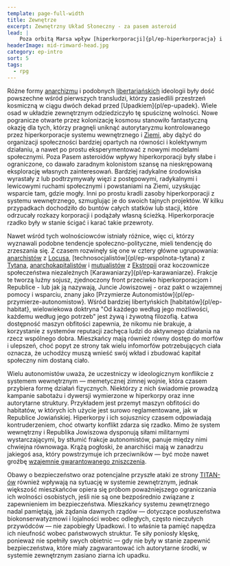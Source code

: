 ```yaml
---
template: page-full-width
title: Zewnętrze
excerpt: Zewnętrzny Układ Słoneczny - za pasem asteroid
lead: |
    Poza orbitą Marsa wpływ [hiperkorporacji]{pl/ep-hiperkorporacja} i [Konsorcjum Planetarnego]{pl/ep-konsorcjum-planetarne} jest znacznie bardziej ograniczony. Z wyjątkiem ściśle autorytarnej [Republiki Jowiszowej]{pl/ep-republika-jowiszowa}, mieszkańcy układu zewnętrznego mają znacznie więcej swobody niż ci żyjący w u[kładzie wewnętrznym]{pl/ep-wewnetrze}. Jednak nawet tutaj walka między pragnieniem wolności a tęsknotą za bezpieczeństwem stanowi ważną część dyskursu politycznego.
headerImage: mid-rimward-head.jpg
category: ep-intro
sort: 5
tags:
  - rpg
---
```

Różne formy [anarchizmu](https://pl.wikipedia.org/wiki/Anarchizm) i podobnych [libertariańskich](https://pl.wikipedia.org/wiki/Libertarianizm) ideologii były dość powszechne wśród pierwszych transludzi, którzy zasiedlili przestrzeń kosmiczną w ciągu dwóch dekad przed [Upadkiem]{pl/ep-upadek}. Wiele osad w układzie zewnętrznym odziedziczyło tę spuściznę wolności. Nowe pogranicze otwarte przez kolonizację kosmosu stanowiło fantastyczną okazję dla tych, którzy pragnęli uniknąć autorytaryzmu kontrolowanego przez hiperkorporacje systemu wewnętrznego i [Ziemi](#), aby dążyć do organizacji społeczności bardziej opartych na równości i kolektywnym działaniu, a nawet po prostu eksperymentować z nowymi modelami społecznymi. Poza Pasem asteroidów wpływy hiperkorporacji były słabe i ograniczone, co dawało zaradnym kolonistom szansę na nieskrępowaną eksplorację własnych zainteresowań. Bardziej radykalne środowiska wyrastały z lub podtrzymywały więzi z postępowymi, radykalnymi i lewicowymi ruchami społecznymi i powstaniami na Ziemi, uzyskując wsparcie tam, gdzie mogły. Inni po prostu kradli zasoby hiperkorporacji z systemu wewnętrznego, szmuglując je do swoich tajnych projektów. W kilku przypadkach dochodziło do buntów całych statków lub stacji, które odrzucały rozkazy korporacji i podążały własną ścieżką. Hiperkorporacje rzadko były w stanie ścigać i karać takie przewroty.

Nawet wśród tych wolnościowców istniały różnice, więc ci, którzy wyznawali podobne tendencje społeczno-polityczne, mieli tendencję do zrzeszania się. Z czasem rozwinęły się one w cztery główne ugrupowania: [anarchistów](#) z [Locusa](#), [technosocjalistów]{pl/ep-wspolnota-tytana} z [Tytana](#), [anarchokapitalistów](https://pl.wikipedia.org/wiki/Anarchokapitalizm) i [mutualistów](https://pl.wikipedia.org/wiki/Mutualizm_(ekonomia)) z [Ekstropii](#) oraz koczownicze społeczeństwa niezależnych [Karawaniarzy]{pl/ep-karawaniarze}. Frakcje te tworzą luźny sojusz, zjednoczony front przeciwko hiperkorporacjom i Republice - lub jak ją nazywają, Juncie Jowiszowej - oraz pakt o wzajemnej pomocy i wsparciu, znany jako [Przymierze Autonomistów]{pl/ep-przymierze-autonomistow}. Wśród bardziej libertyńskich [habitatów]{pl/ep-habitat}, wielowiekowa doktryna "Od każdego według jego możliwości, każdemu według jego potrzeb" jest żywą i żywotną filozofią. Łatwa dostępność maszyn obfitości zapewnia, że nikomu nie brakuje, a korzystanie z systemów reputacji zachęca ludzi do aktywnego działania na rzecz wspólnego dobra. Mieszkańcy mają również równy dostęp do morfów i ulepszeń, choć popyt ze strony tak wielu infomorfów potrzebujących ciała oznacza, że uchodźcy muszą wnieść swój wkład i zbudować kapitał społeczny nim dostaną ciało. 

Wielu autonomistów uważa, że uczestniczy w ideologicznym konflikcie z systemem wewnętrznym — memetycznej zimnej wojnie, która czasem przybiera formę działań fizycznych. Niektórzy z nich świadomie prowadzą kampanie sabotażu i dywersji wymierzone w hiperkorpy oraz inne autorytarne struktury. Przykładem jest przemyt maszyn obfitości do habitatów, w których ich użycie jest surowo reglamentowane, jak w Republice Jowiańskiej. Hiperkorpy i ich sojusznicy czasem odpowiadają kontruderzeniem, choć otwarty konflikt zdarza się rzadko. Mimo że system wewnętrzny i Republika Jowiszowa dysponują siłami militarnymi wystarczającymi, by stłumić frakcje autonomistów, panuje między nimi chwiejna równowaga. Krążą pogłoski, że anarchiści mają w zanadrzu jakiegoś asa, który powstrzymuje ich przeciwników — być może nawet groźbę [wzajemnie gwarantowanego zniszczenia](https://pl.wikipedia.org/wiki/Mutual_assured_destruction).

Obawy o bezpieczeństwo oraz potencjalne przyszłe ataki ze strony [TITAN-ów](#) również wpływają na sytuację w systemie zewnętrznym, jednak większość mieszkańców opiera się próbom poważniejszego ograniczania ich wolności osobistych, jeśli nie są one bezpośrednio związane z zapewnieniem im bezpieczeństwa. Mieszkańcy systemu zewnętrznego nadal pamiętają, jak żądania dawnych rządów — dotyczące posłuszeństwa biokonserwatyzmowi i lojalności wobec odległych, często nieczułych przywódców — nie zapobiegły Upadkowi. I to właśnie ta pamięć napędza ich nieufność wobec państwowych struktur. Te siły poniosły klęskę, ponieważ nie spełniły swych obietnic — gdy nie były w stanie zapewnić bezpieczeństwa, które miały zagwarantować ich autorytarne środki, w systemie zewnętrznym zasiano ziarna ich upadku.
